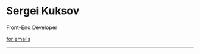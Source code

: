 # Sergei Kuksov

Front-End Developer

[for emails](mailto:sgkuksov1989@gmail.com) 

-----------------
